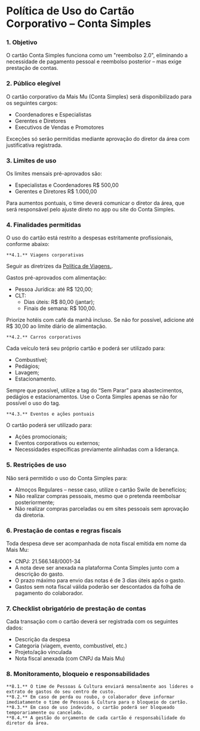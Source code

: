 # Política de Uso do Cartão Corporativo – Conta Simples

### 1. Objetivo

O cartão Conta Simples funciona como um "reembolso 2.0", eliminando a necessidade de pagamento pessoal e reembolso posterior – mas exige prestação de contas.

### 2. Público elegível

O cartão corporativo da Mais Mu (Conta Simples) será disponibilizado para os seguintes cargos:

 - Coordenadores e Especialistas
 - Gerentes e Diretores
 - Executivos de Vendas e Promotores

Exceções só serão permitidas mediante aprovação do diretor da área com justificativa registrada.

### 3. Limites de uso

Os limites mensais pré-aprovados são:

 - Especialistas e Coordenadores R$ 500,00
 - Gerentes e Diretores R$ 1.000,00

Para aumentos pontuais, o time deverá comunicar o diretor da área, que será responsável pelo ajuste direto no app ou site do Conta Simples.

### 4. Finalidades permitidas

O uso do cartão está restrito a despesas estritamente profissionais, conforme abaixo:

    **4.1.** Viagens corporativas

Seguir as diretrizes da [Política de Viagens.](https://maismu-br.github.io/rh/regras_rh/#viagens-pela-mais-mu).

Gastos pré-aprovados com alimentação:

 - Pessoa Jurídica: até R$ 120,00;
 - CLT: 
     - Dias úteis: R$ 80,00 (jantar);
     - Finais de semana: R$ 100,00.

Priorize hotéis com café da manhã incluso. Se não for possível, adicione até R$ 30,00 ao limite diário de alimentação.

    **4.2.** Carros corporativos

Cada veículo terá seu próprio cartão e poderá ser utilizado para:

 - Combustível;
 - Pedágios;
 - Lavagem;
 - Estacionamento.

Sempre que possível, utilize a tag do “Sem Parar” para abastecimentos, pedágios e estacionamentos. Use o Conta Simples apenas se não for possível o uso do tag.

    **4.3.** Eventos e ações pontuais

O cartão poderá ser utilizado para:

 - Ações promocionais;
 - Eventos corporativos ou externos;
 - Necessidades específicas previamente alinhadas com a liderança.

### 5. Restrições de uso

Não será permitido o uso do Conta Simples para:

 - Almoços Regulares – nesse caso, utilize o cartão Swile de benefícios;
 - Não realizar compras pessoais, mesmo que o pretenda reembolsar posteriormente;
 - Não realizar compras parceladas ou em sites pessoais sem aprovação da diretoria.

### 6. Prestação de contas e regras fiscais

Toda despesa deve ser acompanhada de nota fiscal emitida em nome da Mais Mu:

 - CNPJ: 21.566.148/0001-34
 - A nota deve ser anexada na plataforma Conta Simples junto com a descrição do gasto.
 - O prazo máximo para envio das notas é de 3 dias úteis após o gasto.
 - Gastos sem nota fiscal válida poderão ser descontados da folha de pagamento do colaborador.

### 7. Checklist obrigatório de prestação de contas

Cada transação com o cartão deverá ser registrada com os seguintes dados:

 - Descrição da despesa
 - Categoria (viagem, evento, combustível, etc.)
 - Projeto/ação vinculada
 - Nota fiscal anexada (com CNPJ da Mais Mu)

### 8. Monitoramento, bloqueio e responsabilidades

    **8.1.** O time de Pessoas & Cultura enviará mensalmente aos líderes o extrato de gastos do seu centro de custo.
    **8.2.** Em caso de perda ou roubo, o colaborador deve informar imediatamente o time de Pessoas & Cultura para o bloqueio do cartão.
    **8.3.** Em caso de uso indevido, o cartão poderá ser bloqueado temporariamente ou cancelado.
    **8.4.** A gestão do orçamento de cada cartão é responsabilidade do diretor da área.